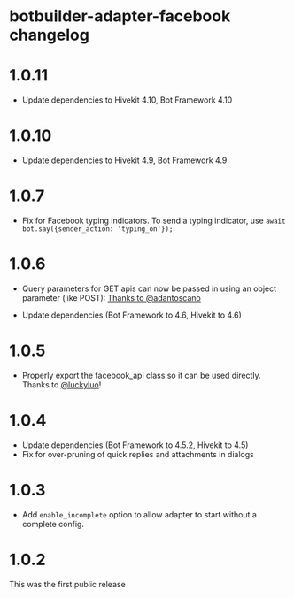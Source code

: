 # botbuilder-adapter-facebook changelog

# 1.0.11

* Update dependencies to Hivekit 4.10, Bot Framework 4.10

# 1.0.10

* Update dependencies to Hivekit 4.9, Bot Framework 4.9

# 1.0.7

* Fix for Facebook typing indicators. To send a typing indicator, use `await bot.say({sender_action: 'typing_on'});`

# 1.0.6

* Query parameters for GET apis can now be passed in using an object parameter (like POST): [Thanks to @adantoscano](https://github.com/texthive/hivekit/pull/1768)

* Update dependencies (Bot Framework to 4.6, Hivekit to 4.6)

# 1.0.5

* Properly export the facebook_api class so it can be used directly. Thanks to [@luckyluo](https://github.com/texthive/hivekit/pull/1766)!

# 1.0.4

* Update dependencies (Bot Framework to 4.5.2, Hivekit to 4.5)
* Fix for over-pruning of quick replies and attachments in dialogs

# 1.0.3

* Add `enable_incomplete` option to allow adapter to start without a complete config.

# 1.0.2

This was the first public release
